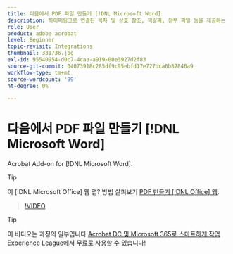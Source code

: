 ```yaml
---
title: 다음에서 PDF 파일 만들기 [!DNL Microsoft Word]
description: 하이퍼링크로 연결된 목차 및 상호 참조, 책갈피, 첨부 파일 등을 제공하는 풍부하고 강력한 PDF 파일은 [!DNL Microsoft Word]
role: User
product: adobe acrobat
level: Beginner
topic-revisit: Integrations
thumbnail: 331736.jpg
exl-id: 95540954-d0c7-4cae-a919-00e3927d2f83
source-git-commit: 04073918c285df9c95ebfd17e727dca6b87846a9
workflow-type: tm+mt
source-wordcount: '99'
ht-degree: 0%

---
```


# 다음에서 PDF 파일 만들기 [!DNL Microsoft Word]

Acrobat Add-on for [!DNL Microsoft Word].

>[!TIP]
>
>이 [!DNL Microsoft Office] 웹 앱? 방법 살펴보기 [PDF 만들기 [!DNL Office] 웹](../integrate/createofficeweb.md).

>[!VIDEO](https://video.tv.adobe.com/v/331736?hidetitle=true)

>[!TIP]
>
>이 비디오는 과정의 일부입니다 [Acrobat DC 및 Microsoft 365로 스마트하게 작업](https://experienceleague.adobe.com/?recommended=Acrobat-U-1-2021.microsoft365) Experience League에서 무료로 사용할 수 있습니다!